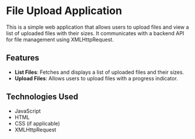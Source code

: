 # File Upload Application

This is a simple web application that allows users to upload files and view a list of uploaded files with their sizes. It communicates with a backend API for file management using XMLHttpRequest.

## Features

- **List Files**: Fetches and displays a list of uploaded files and their sizes.
- **Upload Files**: Allows users to upload files with a progress indicator.

## Technologies Used

- JavaScript
- HTML
- CSS (if applicable)
- XMLHttpRequest
